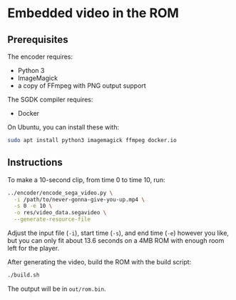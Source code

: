 # Embedded video in the ROM


## Prerequisites

The encoder requires:
 - Python 3
 - ImageMagick
 - a copy of FFmpeg with PNG output support

The SGDK compiler requires:
 - Docker

On Ubuntu, you can install these with:

```sh
sudo apt install python3 imagemagick ffmpeg docker.io
```


## Instructions

To make a 10-second clip, from time 0 to time 10, run:

```sh
../encoder/encode_sega_video.py \
  -i /path/to/never-gonna-give-you-up.mp4 \
  -s 0 -e 10 \
  -o res/video_data.segavideo \
  --generate-resource-file
```

Adjust the input file (`-i`), start time (`-s`), and end time (`-e`) however
you like, but you can only fit about 13.6 seconds on a 4MB ROM with enough room
left for the player.

After generating the video, build the ROM with the build script:

```sh
./build.sh
```

The output will be in `out/rom.bin`.
